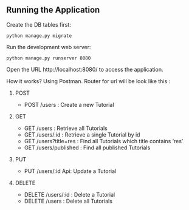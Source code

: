 ## Running the Application

Create the DB tables first:
```
python manage.py migrate
```
Run the development web server:
```
python manage.py runserver 8080
```
Open the URL http://localhost:8080/ to access the application.

How it works? Using Postman.
Router for url will be look like this :
1. POST
   - POST /users : Create a new Tutorial

2. GET
   - GET /users : Retrieve all Tutorials
   - GET /users/:id : Retrieve a single Tutorial by id
   - GET /users?title=res : Find all Tutorials which title contains ‘res’
   - GET /users/published : Find all published Tutorials

3. PUT
   - PUT /users/:id Api: Update a Tutorial

4. DELETE
   - DELETE /users/:id : Delete a Tutorial
   - DELETE /users : Delete all Tutorials 
